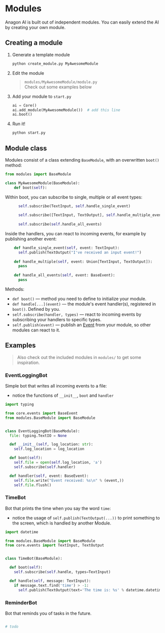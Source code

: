 # Modules

Anagon AI is built out of independent modules.
You can easily extend the AI by creating your own module.

## Creating a module

1. Generate a template module
   ```bash
   python create_module.py MyAwesomeModule
   ```
2. Edit the module   
   > `modules/MyAwesomeModule/module.py`  
   > Check out some examples below
3. Add your module to `start.py`

   ```python
   ai = Core()
   ai.add_module(MyAwesomeModule())  # add this line
   ai.boot()
   ```
4. Run it!  
   ```bash
   python start.py
   ```
## Module class

Modules consist of a class extending `BaseModule`, with an overwritten `boot()` method:


```python
from modules import BaseModule

class MyAwesomeModule(BaseModule):
    def boot(self):
```

Within boot, you can subscribe to single, multiple or all event types:

```python
      self.subscribe(TextInput, self.handle_single_event)
      
      self.subscribe([TextInput, TextOutput], self.handle_multiple_events)
      
      self.subscribe(self.handle_all_events)
```

Inside the handlers, you can react to incoming events, for example by publishing another event:

```python
    def handle_single_event(self, event: TextInput):
      self.publish(TextOutput("I've received an input event!")
    
    def handle_multiple(self, event: Union[TextInput, TextOutput]):
      pass
    
    def handle_all_events(self, event: BaseEvent):
      pass
```


Methods:

- `def boot()` &mdash; method you need to define to initialize your module.
- `def handle[...](event)` &mdash; the module's event handler(s), registered in `boot()`. Defined by you.
- `self.subscribe(handler, types)` &mdash; react to incoming events by subscribing your handlers to specific types.
- `self.publish(event)` &mdash; publish an [Event](events.md) from your module, so other modules can react to it.

## Examples

> Also check out the included modules in `modules/` to get some inspiration. 


### EventLoggingBot

Simple bot that writes all incoming events to a file:

- notice the functions of `__init__`, `boot` and `handler`

```python
import typing

from core.events import BaseEvent
from modules.BaseModule import BaseModule


class EventLoggingBot(BaseModule):
  file: typing.TextIO = None

  def __init__(self, log_location: str):
    self.log_location = log_location

  def boot(self):
    self.file = open(self.log_location, 'a')
    self.subscribe(self.handler)

  def handler(self, event: BaseEvent):
    self.file.write("Event received: %s\n" % (event,))
    self.file.flush()
```

### TimeBot

Bot that prints the time when you say the word `time`:

- notice the usage of `self.publish(TextOutput(...))` to print something to the screen, which is handled by another Module.

```python
import datetime

from modules.BaseModule import BaseModule
from core.events import TextInput, TextOutput


class TimeBot(BaseModule):

  def boot(self):
    self.subscribe(self.handle, types=TextInput)

  def handle(self, message: TextInput):
    if message.text.find('time') > -1:
      self.publish(TextOutput(text='The time is: %s' % datetime.datetime.now().strftime('%H:%M:%S')))
```


### ReminderBot

Bot that reminds you of tasks in the future.

```python

# todo

```
